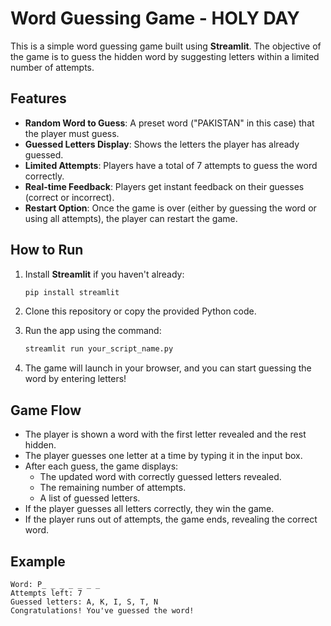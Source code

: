 # Word Guessing Game - HOLY DAY

This is a simple word guessing game built using **Streamlit**. The objective of the game is to guess the hidden word 
by suggesting letters within a limited number of attempts.

## Features

- **Random Word to Guess**: A preset word ("PAKISTAN" in this case) that the player must guess.
- **Guessed Letters Display**: Shows the letters the player has already guessed.
- **Limited Attempts**: Players have a total of 7 attempts to guess the word correctly.
- **Real-time Feedback**: Players get instant feedback on their guesses (correct or incorrect).
- **Restart Option**: Once the game is over (either by guessing the word or using all attempts), the player can
  restart the game.

## How to Run

1. Install **Streamlit** if you haven't already:

    ```bash
    pip install streamlit
    ```

2. Clone this repository or copy the provided Python code.

3. Run the app using the command:

    ```bash
    streamlit run your_script_name.py
    ```

4. The game will launch in your browser, and you can start guessing the word by entering letters!

## Game Flow

- The player is shown a word with the first letter revealed and the rest hidden.
- The player guesses one letter at a time by typing it in the input box.
- After each guess, the game displays:
  - The updated word with correctly guessed letters revealed.
  - The remaining number of attempts.
  - A list of guessed letters.
- If the player guesses all letters correctly, they win the game.
- If the player runs out of attempts, the game ends, revealing the correct word.

## Example

```text
Word: P_ _ _ _ _ _ _ 
Attempts left: 7
Guessed letters: A, K, I, S, T, N
Congratulations! You've guessed the word!
